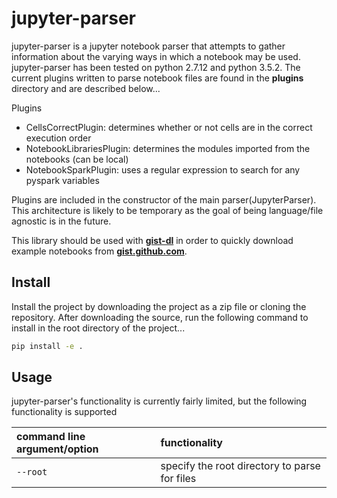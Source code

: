 # jupyter-parser

jupyter-parser is a jupyter notebook parser that attempts to gather information
about the varying ways in which a notebook may be used. jupyter-parser has been tested on
python 2.7.12 and python 3.5.2. The current plugins written
to parse notebook files are found in the **plugins** directory and are described
below...

Plugins
- CellsCorrectPlugin: determines whether or not cells are in the correct execution order
- NotebookLibrariesPlugin: determines the modules imported from the notebooks (can be local)
- NotebookSparkPlugin: uses a regular expression to search for any pyspark variables

Plugins are included in the constructor of the main parser(JupyterParser).
This architecture is likely to be temporary as the goal of being language/file
agnostic is in the future.

This library should be used with **[gist-dl](https://github.com/cameres/gist-dl)** in order to quickly download example notebooks from **[gist.github.com](http://gist.github.com)**.

## Install
Install the project by downloading the project as a zip file or cloning the repository. After downloading the source, run the following command to install in the root directory of the project...

```bash
pip install -e .
```

## Usage
jupyter-parser's functionality is currently fairly limited, but the following functionality is supported

| command line argument/option | functionality |
| :------------- | :------------- |
| `--root` | specify the root directory to parse for files  |
